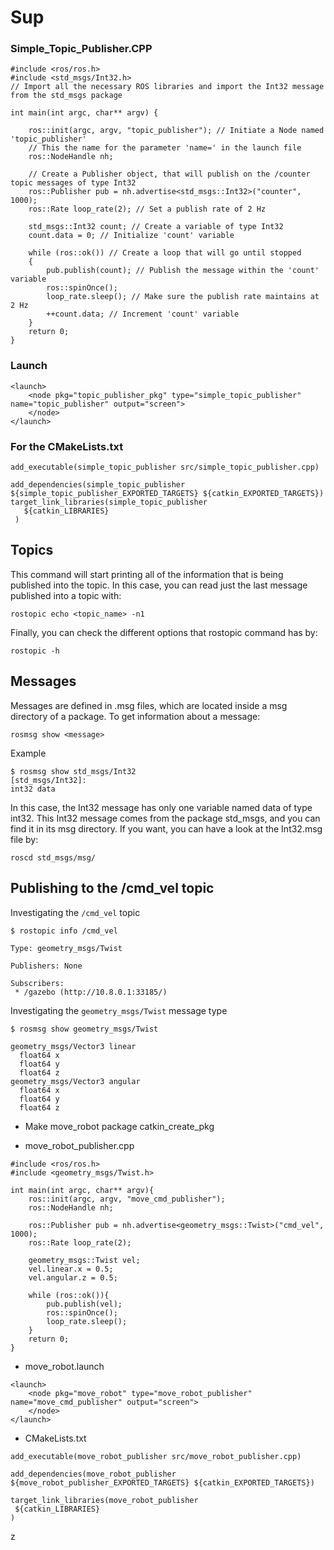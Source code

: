 # Sup

### Simple_Topic_Publisher.CPP
```
#include <ros/ros.h>
#include <std_msgs/Int32.h>
// Import all the necessary ROS libraries and import the Int32 message from the std_msgs package

int main(int argc, char** argv) {

    ros::init(argc, argv, "topic_publisher"); // Initiate a Node named 'topic_publisher'
    // This the name for the parameter 'name=' in the launch file
    ros::NodeHandle nh;

    // Create a Publisher object, that will publish on the /counter topic messages of type Int32
    ros::Publisher pub = nh.advertise<std_msgs::Int32>("counter", 1000);
    ros::Rate loop_rate(2); // Set a publish rate of 2 Hz

    std_msgs::Int32 count; // Create a variable of type Int32
    count.data = 0; // Initialize 'count' variable

    while (ros::ok()) // Create a loop that will go until stopped
    {
        pub.publish(count); // Publish the message within the 'count' variable
        ros::spinOnce();
        loop_rate.sleep(); // Make sure the publish rate maintains at 2 Hz
        ++count.data; // Increment 'count' variable
    }
    return 0;
}
```
### Launch
```
<launch>
    <node pkg="topic_publisher_pkg" type="simple_topic_publisher" name="topic_publisher" output="screen">
    </node>
</launch>
```
### For the CMakeLists.txt
```
add_executable(simple_topic_publisher src/simple_topic_publisher.cpp)

add_dependencies(simple_topic_publisher ${simple_topic_publisher_EXPORTED_TARGETS} ${catkin_EXPORTED_TARGETS})
target_link_libraries(simple_topic_publisher
   ${catkin_LIBRARIES}
 )
 ```

## Topics
This command will start printing all of the information that is being published into the topic. In this case, you can read just the last message published into a topic with:
```
rostopic echo <topic_name> -n1
```

Finally, you can check the different options that rostopic command has by:
```
rostopic -h
```

## Messages
Messages are defined in .msg files, which are located inside a msg directory of a package.
To get information about a message:
```
rosmsg show <message>
```
Example
```
$ rosmsg show std_msgs/Int32
[std_msgs/Int32]:
int32 data
```
In this case, the Int32 message has only one variable named data of type int32. This Int32 message comes from the package std_msgs, and you can find it in its msg directory. If you want, you can have a look at the Int32.msg file by:
```
roscd std_msgs/msg/
```


## Publishing to the /cmd_vel topic
Investigating the `/cmd_vel` topic
```
$ rostopic info /cmd_vel

Type: geometry_msgs/Twist

Publishers: None

Subscribers:
 * /gazebo (http://10.8.0.1:33185/)
```
Investigating the `geometry_msgs/Twist` message type
```
$ rosmsg show geometry_msgs/Twist

geometry_msgs/Vector3 linear
  float64 x
  float64 y
  float64 z
geometry_msgs/Vector3 angular
  float64 x
  float64 y
  float64 z
```

* Make move_robot package
catkin_create_pkg

* move_robot_publisher.cpp
```
#include <ros/ros.h>
#include <geometry_msgs/Twist.h>

int main(int argc, char** argv){
    ros::init(argc, argv, "move_cmd_publisher");
    ros::NodeHandle nh;

    ros::Publisher pub = nh.advertise<geometry_msgs::Twist>("cmd_vel", 1000);
    ros::Rate loop_rate(2);

    geometry_msgs::Twist vel;
    vel.linear.x = 0.5;
    vel.angular.z = 0.5;

    while (ros::ok()){
        pub.publish(vel);
        ros::spinOnce();
        loop_rate.sleep();
    }
    return 0;
}
```
* move_robot.launch
```
<launch>
    <node pkg="move_robot" type="move_robot_publisher" name="move_cmd_publisher" output="screen">
    </node>
</launch>
```

* CMakeLists.txt
```
add_executable(move_robot_publisher src/move_robot_publisher.cpp)

add_dependencies(move_robot_publisher ${move_robot_publisher_EXPORTED_TARGETS} ${catkin_EXPORTED_TARGETS})

target_link_libraries(move_robot_publisher
 ${catkin_LIBRARIES}
)
```






























































z
